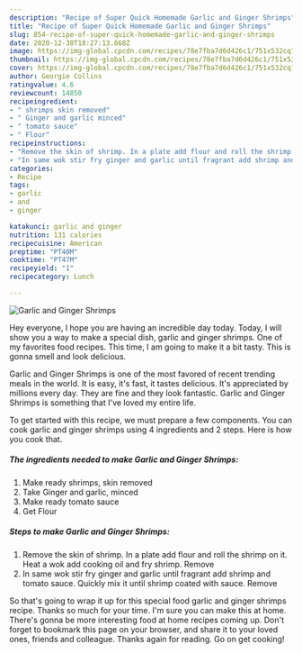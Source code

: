 ```yaml
---
description: "Recipe of Super Quick Homemade Garlic and Ginger Shrimps"
title: "Recipe of Super Quick Homemade Garlic and Ginger Shrimps"
slug: 854-recipe-of-super-quick-homemade-garlic-and-ginger-shrimps
date: 2020-12-30T18:27:13.668Z
image: https://img-global.cpcdn.com/recipes/78e7fba7d6d426c1/751x532cq70/garlic-and-ginger-shrimps-recipe-main-photo.jpg
thumbnail: https://img-global.cpcdn.com/recipes/78e7fba7d6d426c1/751x532cq70/garlic-and-ginger-shrimps-recipe-main-photo.jpg
cover: https://img-global.cpcdn.com/recipes/78e7fba7d6d426c1/751x532cq70/garlic-and-ginger-shrimps-recipe-main-photo.jpg
author: Georgie Collins
ratingvalue: 4.6
reviewcount: 14850
recipeingredient:
- " shrimps skin removed"
- " Ginger and garlic minced"
- " tomato sauce"
- " Flour"
recipeinstructions:
- "Remove the skin of shrimp. In a plate add flour and roll the shrimp on it. Heat a wok add cooking oil and fry shrimp. Remove"
- "In same wok stir fry ginger and garlic until fragrant add shrimp and tomato sauce. Quickly mix it until shrimp coated with sauce. Remove"
categories:
- Recipe
tags:
- garlic
- and
- ginger

katakunci: garlic and ginger 
nutrition: 131 calories
recipecuisine: American
preptime: "PT40M"
cooktime: "PT47M"
recipeyield: "1"
recipecategory: Lunch

---
```



![Garlic and Ginger Shrimps](https://img-global.cpcdn.com/recipes/78e7fba7d6d426c1/751x532cq70/garlic-and-ginger-shrimps-recipe-main-photo.jpg)

Hey everyone, I hope you are having an incredible day today. Today, I will show you a way to make a special dish, garlic and ginger shrimps. One of my favorites food recipes. This time, I am going to make it a bit tasty. This is gonna smell and look delicious.



Garlic and Ginger Shrimps is one of the most favored of recent trending meals in the world. It is easy, it's fast, it tastes delicious. It's appreciated by millions every day. They are fine and they look fantastic. Garlic and Ginger Shrimps is something that I've loved my entire life.


To get started with this recipe, we must prepare a few components. You can cook garlic and ginger shrimps using 4 ingredients and 2 steps. Here is how you cook that.

<!--inarticleads1-->

##### The ingredients needed to make Garlic and Ginger Shrimps:

1. Make ready  shrimps, skin removed
1. Take  Ginger and garlic, minced
1. Make ready  tomato sauce
1. Get  Flour




<!--inarticleads2-->

##### Steps to make Garlic and Ginger Shrimps:

1. Remove the skin of shrimp. In a plate add flour and roll the shrimp on it. Heat a wok add cooking oil and fry shrimp. Remove
1. In same wok stir fry ginger and garlic until fragrant add shrimp and tomato sauce. Quickly mix it until shrimp coated with sauce. Remove




So that's going to wrap it up for this special food garlic and ginger shrimps recipe. Thanks so much for your time. I'm sure you can make this at home. There's gonna be more interesting food at home recipes coming up. Don't forget to bookmark this page on your browser, and share it to your loved ones, friends and colleague. Thanks again for reading. Go on get cooking!
